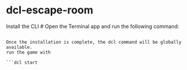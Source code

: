 # dcl-escape-room

Install the CLI #
Open the Terminal app and run the following command:

```npm install -g decentraland

Once the installation is complete, the dcl command will be globally available.
run the game with

```dcl start

